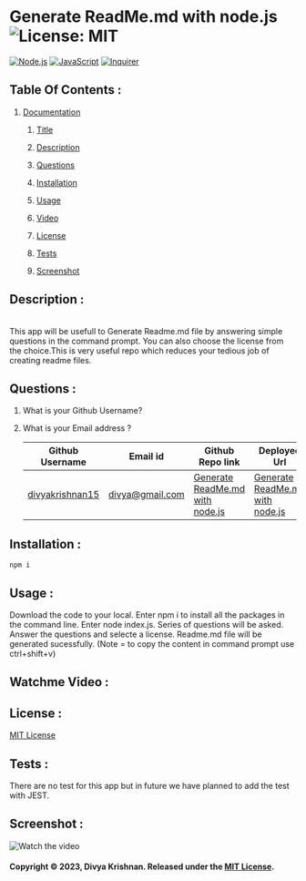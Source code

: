 # Generate ReadMe.md with node.js ![License: MIT](https://img.shields.io/badge/License-MIT-yellow.svg) 
 [![Node.js](https://img.shields.io/badge/Node.js-43853D?style=for-the-badge&logo=node.js&logoColor=white)](https://nodejs.org/) 
 [![JavaScript](https://img.shields.io/badge/JavaScript-F7DF1E?style=for-the-badge&logo=javascript&logoColor=black)](https://developer.mozilla.org/en-US/docs/Web/JavaScript) 
 [![Inquirer](https://img.shields.io/badge/Inquirer-0d0d0d?style=for-the-badge&logo=inquirer&logoColor=white)](https://www.npmjs.com/package/inquirer)
 ## Table Of Contents : 
 1.  [Documentation](#documentation) 

        1.  [Title](#Title) 

        2.  [Description](#Description) 

        3.  [Questions](#Questions) 

        4.  [Installation](#Installation) 

        5.  [Usage](#Usage) 

        6.  [Video](#Video) 

        7.  [License](#License) 

        8. [Tests](#Tests) 

        9. [Screenshot](#screenshot) 
 
 ## Description :  
 <a name="Description"></a>  
 This app will be usefull to Generate Readme.md file by answering simple questions in the command prompt. You can also choose the license from the choice.This is very useful repo which reduces your tedious job of creating readme files. 
 ## Questions :  
 <a name="Questions"></a> 
 1. What is your Github Username? 
 2. What is your Email address ? 
 
    | Github Username  | **Email id** | **Github Repo link** | **Deployed Url** |
    | --- | --- | --- | --- |
    | [divyakrishnan15](https://github.com/divyakrishnan15) | divya@gmail.com | [Generate ReadMe.md with node.js](https://github.com/divyakrishnan15/create_readme_nodejs/) | [Generate ReadMe.md with node.js](https://divyakrishnan15.github.io/create_readme_nodejs//) 
 ## Installation :  
 <a name="Installation"></a> 
```shell 
npm i
 ```
 ## Usage :  
 <a name="Usage"></a> 
 Download the code to your local. Enter npm i to install all the packages in the command line. Enter node index.js. Series of questions will be asked. Answer the questions and selecte a license. Readme.md file will be generated sucessfully. (Note = to copy the content in command prompt use ctrl+shift+v) 
 ## Watchme Video : 
 <a name="Video"></a> 
 
 
 ## License :  
 <a name="License"></a> 
 [MIT License](https://choosealicense.com/licenses/mit/) 
 ## Tests :
 <a name="Tests"></a> 
 There are no test for this app but in future we have planned to add the test with JEST.
 ## Screenshot : 
 <a name="screenshot"></a> 
 ![Watch the video](https://img.youtube.com/vi/qUvt8HQKX6A/maxresdefault.jpg) 
 #### Copyright © 2023, Divya Krishnan. Released under the [MIT License](https://choosealicense.com/licenses/mit/).
